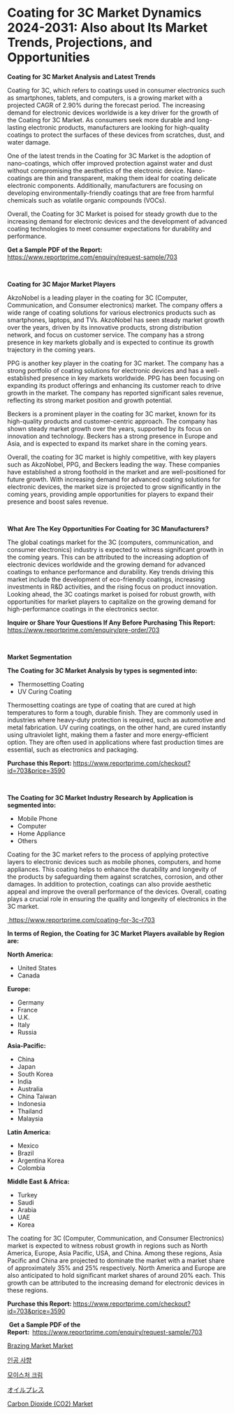 <p><h1>Coating for 3C Market Dynamics 2024-2031: Also about Its Market Trends, Projections, and Opportunities</h1></p><p><strong>Coating for 3C Market Analysis and Latest Trends</strong></p>
<p><p>Coating for 3C, which refers to coatings used in consumer electronics such as smartphones, tablets, and computers, is a growing market with a projected CAGR of 2.90% during the forecast period. The increasing demand for electronic devices worldwide is a key driver for the growth of the Coating for 3C Market. As consumers seek more durable and long-lasting electronic products, manufacturers are looking for high-quality coatings to protect the surfaces of these devices from scratches, dust, and water damage.</p><p>One of the latest trends in the Coating for 3C Market is the adoption of nano-coatings, which offer improved protection against water and dust without compromising the aesthetics of the electronic device. Nano-coatings are thin and transparent, making them ideal for coating delicate electronic components. Additionally, manufacturers are focusing on developing environmentally-friendly coatings that are free from harmful chemicals such as volatile organic compounds (VOCs).</p><p>Overall, the Coating for 3C Market is poised for steady growth due to the increasing demand for electronic devices and the development of advanced coating technologies to meet consumer expectations for durability and performance.</p></p>
<p><strong>Get a Sample PDF of the Report:&nbsp;</strong> <a href="https://www.reportprime.com/enquiry/request-sample/703">https://www.reportprime.com/enquiry/request-sample/703</a></p>
<p>&nbsp;</p>
<p><strong>Coating for 3C Major Market Players</strong></p>
<p><p>AkzoNobel is a leading player in the coating for 3C (Computer, Communication, and Consumer electronics) market. The company offers a wide range of coating solutions for various electronics products such as smartphones, laptops, and TVs. AkzoNobel has seen steady market growth over the years, driven by its innovative products, strong distribution network, and focus on customer service. The company has a strong presence in key markets globally and is expected to continue its growth trajectory in the coming years.</p><p>PPG is another key player in the coating for 3C market. The company has a strong portfolio of coating solutions for electronic devices and has a well-established presence in key markets worldwide. PPG has been focusing on expanding its product offerings and enhancing its customer reach to drive growth in the market. The company has reported significant sales revenue, reflecting its strong market position and growth potential.</p><p>Beckers is a prominent player in the coating for 3C market, known for its high-quality products and customer-centric approach. The company has shown steady market growth over the years, supported by its focus on innovation and technology. Beckers has a strong presence in Europe and Asia, and is expected to expand its market share in the coming years.</p><p>Overall, the coating for 3C market is highly competitive, with key players such as AkzoNobel, PPG, and Beckers leading the way. These companies have established a strong foothold in the market and are well-positioned for future growth. With increasing demand for advanced coating solutions for electronic devices, the market size is projected to grow significantly in the coming years, providing ample opportunities for players to expand their presence and boost sales revenue.</p></p>
<p>&nbsp;</p>
<p><strong>What Are The Key Opportunities For Coating for 3C Manufacturers?</strong></p>
<p><p>The global coatings market for the 3C (computers, communication, and consumer electronics) industry is expected to witness significant growth in the coming years. This can be attributed to the increasing adoption of electronic devices worldwide and the growing demand for advanced coatings to enhance performance and durability. Key trends driving this market include the development of eco-friendly coatings, increasing investments in R&D activities, and the rising focus on product innovation. Looking ahead, the 3C coatings market is poised for robust growth, with opportunities for market players to capitalize on the growing demand for high-performance coatings in the electronics sector.</p></p>
<p><strong>Inquire or Share Your Questions If Any Before Purchasing This Report:</strong> <a href="https://www.reportprime.com/enquiry/pre-order/703">https://www.reportprime.com/enquiry/pre-order/703</a></p>
<p>&nbsp;</p>
<p><strong>Market Segmentation</strong></p>
<p><strong>The Coating for 3C Market Analysis by types is segmented into:</strong></p>
<p><ul><li>Thermosetting Coating</li><li>UV Curing Coating</li></ul></p>
<p><p>Thermosetting coatings are type of coating that are cured at high temperatures to form a tough, durable finish. They are commonly used in industries where heavy-duty protection is required, such as automotive and metal fabrication. UV curing coatings, on the other hand, are cured instantly using ultraviolet light, making them a faster and more energy-efficient option. They are often used in applications where fast production times are essential, such as electronics and packaging.</p></p>
<p><strong>Purchase this Report:&nbsp;</strong><a href="https://www.reportprime.com/checkout?id=703&price=3590">https://www.reportprime.com/checkout?id=703&price=3590</a></p>
<p>&nbsp;</p>
<p><strong>The Coating for 3C Market Industry Research by Application is segmented into:</strong></p>
<p><ul><li>Mobile Phone</li><li>Computer</li><li>Home Appliance</li><li>Others</li></ul></p>
<p><p>Coating for the 3C market refers to the process of applying protective layers to electronic devices such as mobile phones, computers, and home appliances. This coating helps to enhance the durability and longevity of the products by safeguarding them against scratches, corrosion, and other damages. In addition to protection, coatings can also provide aesthetic appeal and improve the overall performance of the devices. Overall, coating plays a crucial role in ensuring the quality and longevity of electronics in the 3C market.</p></p>
<p><a href="https://www.reportprime.com/coating-for-3c-r703">&nbsp;https://www.reportprime.com/coating-for-3c-r703</a></p>
<p><strong>In terms of Region, the Coating for 3C Market Players available by Region are:</strong></p>
<p>
    <p> <strong> North America: </strong>
        <ul>
            <li>United States</li>
            <li>Canada</li>
        </ul>
        </p> 
    <p> <strong> Europe: </strong>
        <ul>
            <li>Germany</li>
            <li>France</li>
            <li>U.K.</li>
            <li>Italy</li>
            <li>Russia</li>
        </ul>
        </p> 
    <p> <strong> Asia-Pacific: </strong>
        <ul>
            <li>China</li>
            <li>Japan</li>
            <li>South Korea</li>
            <li>India</li>
            <li>Australia</li>
            <li>China Taiwan</li>
            <li>Indonesia</li>
            <li>Thailand</li>
            <li>Malaysia</li>
        </ul>
        </p> 
    <p> <strong> Latin America: </strong>
        <ul>
            <li>Mexico</li>
            <li>Brazil</li>
            <li>Argentina Korea</li>
            <li>Colombia</li>
        </ul>
        </p> 
    <p> <strong> Middle East & Africa: </strong>
        <ul>
            <li>Turkey</li>
            <li>Saudi</li>
            <li>Arabia</li>
            <li>UAE</li>
            <li>Korea</li>
        </ul>
    </p>
    </p>
<p><p>The coating for 3C (Computer, Communication, and Consumer Electronics) market is expected to witness robust growth in regions such as North America, Europe, Asia Pacific, USA, and China. Among these regions, Asia Pacific and China are projected to dominate the market with a market share of approximately 35% and 25% respectively. North America and Europe are also anticipated to hold significant market shares of around 20% each. This growth can be attributed to the increasing demand for electronic devices in these regions.</p></p>
<p><strong>Purchase this Report: </strong><a href="https://www.reportprime.com/checkout?id=703&price=3590">https://www.reportprime.com/checkout?id=703&price=3590</a></p>
<p>&nbsp;<strong>Get a Sample PDF of the Report:&nbsp;&nbsp;</strong><a href="https://www.reportprime.com/enquiry/request-sample/703">https://www.reportprime.com/enquiry/request-sample/703</a></p>
<p><strong></strong></p>
<p><p><a href="https://github.com/bmorecock/Market-Research-Report-List-3/blob/main/brazing-market-market.md">Brazing Market Market</a></p><p><a href="https://github.com/iansanftyord09878/Market-Research-Report-List-1/blob/main/907591267766.md">인공 사향</a></p><p><a href="https://github.com/Skyleitney456456/Market-Research-Report-List-1/blob/main/935944767765.md">모이스처 크림</a></p><p><a href="https://github.com/LeanneBruen2023/Market-Research-Report-List-1/blob/main/475155170144.md">オイルプレス</a></p><p><a href="https://github.com/jsmusil/Market-Research-Report-List-3/blob/main/carbon-dioxide-co2-market.md">Carbon Dioxide (CO2) Market</a></p></p>